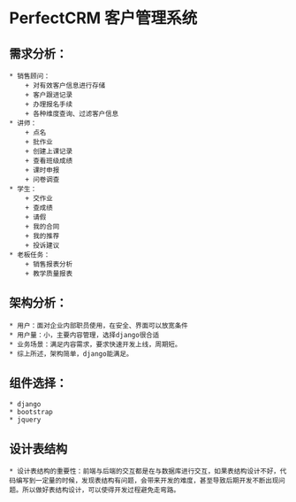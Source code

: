 # PerfectCRM 客户管理系统

## 需求分析：
	* 销售顾问：
		+ 对有效客户信息进行存储
		+ 客户跟进记录
		+ 办理报名手续
		+ 各种维度查询、过滤客户信息
	* 讲师：
		+ 点名
		+ 批作业
		+ 创建上课记录
		+ 查看班级成绩
		+ 课时申报
		+ 问卷调查
	* 学生：
		+ 交作业
		+ 查成绩
		+ 请假
		+ 我的合同
		+ 我的推荐
		+ 投诉建议
	* 老板任务：
		+ 销售报表分析
		+ 教学质量报表
## 架构分析：
	* 用户：面对企业内部职员使用，在安全、界面可以放宽条件
	* 用户量：小，主要内容管理，选择django很合适
	* 业务场景：满足内容需求，要求快速开发上线，周期短。
	* 综上所述，架构简单，django能满足。

## 组件选择：
	* django
	* bootstrap 
	* jquery

## 设计表结构
	* 设计表结构的重要性：前端与后端的交互都是在与数据库进行交互，如果表结构设计不好，代码编写到一定量的时候，发现表结构有问题，会带来开发的难度，甚至导致后期开发不断出现问题。所以做好表结构设计，可以使得开发过程避免走弯路。
	
	
	